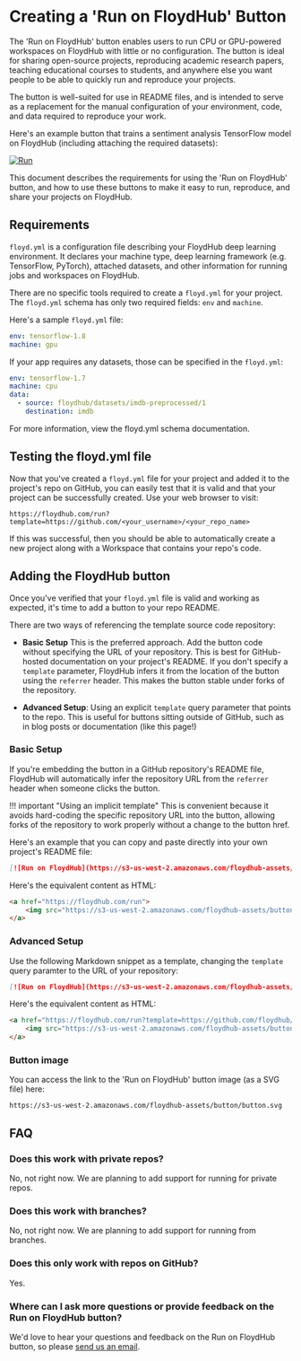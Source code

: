 # Creating a 'Run on FloydHub' Button

The 'Run on FloydHub' button enables users to run CPU or GPU-powered workspaces on FloydHub with little or no configuration. The button is ideal for sharing open-source projects, reproducing academic research papers, teaching educational courses to students, and anywhere else you want people to be able to quickly run and reproduce your projects.

The button is well-suited for use in README files, and is intended to serve as a replacement for the manual configuration of your environment, code, and data required to reproduce your work.

Here's an example button that trains a sentiment analysis TensorFlow model on FloydHub (including attaching the required datasets):

[![Run](https://s3-us-west-2.amazonaws.com/floydhub-assets/button/button.svg)](https://floydhub.com/run?template=https://github.com/floydhub/sentiment-analysis-template)

This document describes the requirements for using the 'Run on FloydHub' button, and how to use these buttons to make it easy to run, reproduce, and share your projects on FloydHub.


## Requirements

`floyd.yml` is a configuration file describing your FloydHub deep learning environment. It declares your machine type, deep learning framework (e.g. TensorFlow, PyTorch), attached datasets, and other information for running jobs and workspaces on FloydHub.

There are no specific tools required to create a `floyd.yml` for your project. The `floyd.yml` schema has only two required fields: `env` and `machine`.

Here's a sample `floyd.yml` file:

```yml
env: tensorflow-1.8
machine: gpu
```

If your app requires any datasets, those can be specified in the `floyd.yml`:

```yml
env: tensorflow-1.7
machine: cpu
data:
  - source: floydhub/datasets/imdb-preprocessed/1
    destination: imdb
```

For more information, view the floyd.yml schema documentation.


## Testing the floyd.yml file

Now that you've created a `floyd.yml` file for your project and added it to the project's repo on GitHub, you can easily test that it is valid and that your project can be successfully created. Use your web browser to visit:

```
https://floydhub.com/run?template=https://github.com/<your_username>/<your_repo_name>
```

If this was successful, then you should be able to automatically create a new project along with a Workspace that contains your repo's code.


## Adding the FloydHub button

Once you've verified that your `floyd.yml` file is valid and working as expected, it's time to add a button to your repo README.

There are two ways of referencing the template source code repository:

* **Basic Setup** This is the preferred approach. Add the button code without specifying the URL of your repository. This is best for GitHub-hosted documentation on your project's README. If you don't specify a `template` parameter, FloydHub infers it from the location of the button using the `referrer` header. This makes the button stable under forks of the repository.

* **Advanced Setup**: Using an explicit `template` query parameter that points to the repo. This is useful for buttons sitting outside of GitHub, such as in blog posts or documentation (like this page!)


### Basic Setup

If you're embedding the button in a GitHub repository's README file, FloydHub will automatically infer the repository URL from the `referrer` header when someone clicks the button.

!!! important "Using an implicit template"
    This is convenient because it avoids hard-coding the specific repository URL into the button, allowing forks of the repository to work properly without a change to the button href.

Here's an example that you can copy and paste directly into your own project's README file:

```markdown
[![Run on FloydHub](https://s3-us-west-2.amazonaws.com/floydhub-assets/button/button.svg)](https://floydhub.com/run)
```

Here's the equivalent content as HTML:

```html
<a href="https://floydhub.com/run">
    <img src="https://s3-us-west-2.amazonaws.com/floydhub-assets/button/button.svg" alt="Run">
</a>
```

### Advanced Setup

Use the following Markdown snippet as a template, changing the `template` query paramter to the URL of your repository:

```markdown
[![Run on FloydHub](https://s3-us-west-2.amazonaws.com/floydhub-assets/button/button.svg)](https://floydhub.com/run?template=https://github.com/floydhub/sentiment-analysis-template)
```

Here's the equivalent content as HTML:

```html
<a href="https://floydhub.com/run?template=https://github.com/floydhub/sentiment-analysis-template">
    <img src="https://s3-us-west-2.amazonaws.com/floydhub-assets/button/button.svg" alt="Run">
</a>
```

### Button image

You can access the link to the 'Run on FloydHub' button image (as a SVG file) here:

```
https://s3-us-west-2.amazonaws.com/floydhub-assets/button/button.svg
```


## FAQ

### Does this work with private repos?

No, not right now. We are planning to add support for running for private repos.

### Does this work with branches?

No, not right now. We are planning to add support for running from branches.

### Does this only work with repos on GitHub?

Yes.

### Where can I ask more questions or provide feedback on the Run on FloydHub button?

We'd love to hear your questions and feedback on the Run on FloydHub button, so please [send us an email](mailto:support@floydhub.com).
